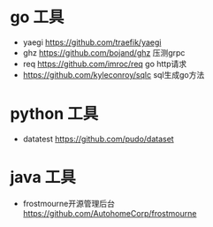 # go 工具
- yaegi https://github.com/traefik/yaegi
- ghz https://github.com/bojand/ghz 压测grpc
- req https://github.com/imroc/req go http请求
- https://github.com/kyleconroy/sqlc sql生成go方法



# python 工具
- datatest https://github.com/pudo/dataset

# java 工具
- frostmourne开源管理后台 https://github.com/AutohomeCorp/frostmourne
